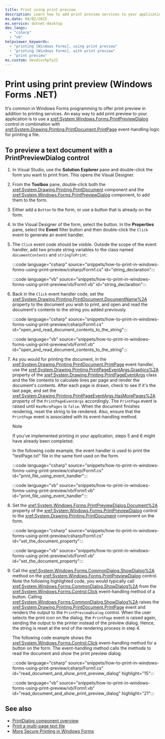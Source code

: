 ```yaml
---
title: Print using print preview
description: Learn how to add print preview services to your application by using the Windows Forms PrintPreviewDialog control.
ms.date: 04/02/2025
ms.service: dotnet-desktop
dev_langs:
  - "csharp"
  - "vb"
helpviewer_keywords:
  - "printing [Windows Forms], using print preview"
  - "printing [Windows Forms], with print preview"
  - "print preview"
ms.custom: devdivchpfy22
---
```


# Print using print preview (Windows Forms .NET)

It's common in Windows Forms programming to offer print preview in addition to printing services. An easy way to add print preview to your application is to use a <xref:System.Windows.Forms.PrintPreviewDialog> control in combination with <xref:System.Drawing.Printing.PrintDocument.PrintPage> event-handling logic for printing a file.

## To preview a text document with a PrintPreviewDialog control

01. In Visual Studio, use the **Solution Explorer** pane and double-click the form you want to print from. This opens the Visual Designer.

01. From the **Toolbox** pane, double-click both the <xref:System.Drawing.Printing.PrintDocument> component and the <xref:System.Windows.Forms.PrintPreviewDialog> component, to add them to the form.

01. Either add a `Button` to the form, or use a button that is already on the form.

01. In the Visual Designer of the form, select the button. In the **Properties** pane, select the **Event** filter button and then double-click the `Click` event to generate an event handler.

01. The `Click` event code should be visible. Outside the scope of the event handler, add two private string variables to the class named `documentContents` and `stringToPrint`:

    :::code language="csharp" source="snippets/how-to-print-in-windows-forms-using-print-preview/csharp/Form1.cs" id="string_declaration":::

    :::code language="vb" source="snippets/how-to-print-in-windows-forms-using-print-preview/vb/Form1.vb" id="string_declaration":::

01. Back in the `Click` event handler code, set the <xref:System.Drawing.Printing.PrintDocument.DocumentName%2A> property to the document you wish to print, and open and read the document's contents to the string you added previously.

    :::code language="csharp" source="snippets/how-to-print-in-windows-forms-using-print-preview/csharp/Form1.cs" id="open_and_read_document_contents_to_the_string":::

    :::code language="vb" source="snippets/how-to-print-in-windows-forms-using-print-preview/vb/Form1.vb" id="open_and_read_document_contents_to_the_string":::

01. As you would for printing the document, in the <xref:System.Drawing.Printing.PrintDocument.PrintPage> event handler, use the <xref:System.Drawing.Printing.PrintPageEventArgs.Graphics%2A> property of the <xref:System.Drawing.Printing.PrintPageEventArgs> class and the file contents to calculate lines per page and render the document's contents. After each page is drawn, check to see if it's the last page, and set the <xref:System.Drawing.Printing.PrintPageEventArgs.HasMorePages%2A> property of the `PrintPageEventArgs` accordingly. The `PrintPage` event is raised until `HasMorePages` is `false`. When the document finishes rendering, reset the string to be rendered. Also, ensure that the `PrintPage` event is associated with its event-handling method.

    > [!NOTE]
    > If you've implemented printing in your application, steps 5 and 6 might have already been completed.

    In the following code example, the event handler is used to print the "testPage.txt" file in the same font used on the form.

    :::code language="csharp" source="snippets/how-to-print-in-windows-forms-using-print-preview/csharp/Form1.cs" id="print_file_using_event_handler":::

    :::code language="vb" source="snippets/how-to-print-in-windows-forms-using-print-preview/vb/Form1.vb" id="print_file_using_event_handler":::

01. Set the <xref:System.Windows.Forms.PrintPreviewDialog.Document%2A> property of the <xref:System.Windows.Forms.PrintPreviewDialog> control to the <xref:System.Drawing.Printing.PrintDocument> component on the form.

    :::code language="csharp" source="snippets/how-to-print-in-windows-forms-using-print-preview/csharp/Form1.cs" id="set_the_document_property":::

    :::code language="vb" source="snippets/how-to-print-in-windows-forms-using-print-preview/vb/Form1.vb" id="set_the_document_property":::

01. Call the <xref:System.Windows.Forms.CommonDialog.ShowDialog%2A> method on the <xref:System.Windows.Forms.PrintPreviewDialog> control. Note the following highlighted code, you would typically call <xref:System.Windows.Forms.CommonDialog.ShowDialog%2A> from the <xref:System.Windows.Forms.Control.Click> event-handling method of a button. Calling <xref:System.Windows.Forms.CommonDialog.ShowDialog%2A> raises the <xref:System.Drawing.Printing.PrintDocument.PrintPage> event and renders the output to the `PrintPreviewDialog` control. When the user selects the print icon on the dialog, the `PrintPage` event is raised again, sending the output to the printer instead of the preview dialog. Hence, the string is reset at the end of the rendering process in step 4.

    The following code example shows the <xref:System.Windows.Forms.Control.Click> event-handling method for a button on the form. The event-handling method calls the methods to read the document and show the print preview dialog.

    :::code language="csharp" source="snippets/how-to-print-in-windows-forms-using-print-preview/csharp/Form1.cs" id="read_document_and_show_print_preview_dialog" highlight="15":::

    :::code language="vb" source="snippets/how-to-print-in-windows-forms-using-print-preview/vb/Form1.vb" id="read_document_and_show_print_preview_dialog" highlight="21":::

## See also

- [PrintDialog component overview](overview.md)
- [Print a multi-page text file](how-to-print-text-document.md)
- [More Secure Printing in Windows Forms](/dotnet/desktop/winforms/more-secure-printing-in-windows-forms?view=netframeworkdesktop-4.8&preserve-view=true)
